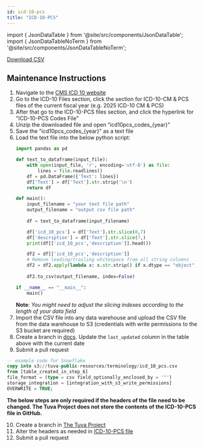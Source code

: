 ```yaml
---
id: icd-10-pcs
title: "ICD-10-PCS"
---
```


import { JsonDataTable } from '@site/src/components/JsonDataTable';
import { JsonDataTableNoTerm } from '@site/src/components/JsonDataTableNoTerm';

<JsonDataTableNoTerm  jsonPath="nodes.seed\.the_tuva_project\.terminology__icd_10_pcs.columns" />

<a href="https://tuva-public-resources.s3.amazonaws.com/versioned_terminology/latest/icd_10_pcs.csv_0_0_0.csv.gz">Download CSV</a>

## Maintenance Instructions

1. Navigate to the [CMS ICD 10 website](https://www.cms.gov/medicare/coding-billing/icd-10-codes)
2. Go to the ICD-10 Files section, click the section for ICD-10-CM & PCS files of the current fiscal year (e.g. 2025 ICD-10 CM & PCS)
3. After that go to the ICD-10-PCS files section, and click the hyperlink for "ICD-10-PCS Codes File"
4. Unzip the downloaded file and open “icd10pcs_codes_\{year}”
5. Save the "icd10pcs_codes_\{year}" as a text file
6. Load the text file into the below python script:
    ```python
    import pandas as pd

    def text_to_dataframe(input_file):
        with open(input_file, 'r', encoding='utf-8') as file:
            lines = file.readlines()
        df = pd.DataFrame({'Text': lines})
        df['Text'] = df['Text'].str.strip('\n')
        return df

    def main():
        input_filename = "your text file path"
        output_filename = "output csv file path"     
        
        df = text_to_dataframe(input_filename)

        df['icd_10_pcs'] = df['Text'].str.slice(0,7)
        df['description'] = df['Text'].str.slice(7,)
        print(df[['icd_10_pcs','description']].head())

        df2 = df[['icd_10_pcs','description']]
        # Remove leading/trailing whitespace from all string columns
        df2 = df2.apply(lambda x: x.str.strip() if x.dtype == "object" else x)
        
        df2.to_csv(output_filename, index=False)

    if __name__ == "__main__":
        main()
    ```
    **Note**: *You might need to adjust the slicing indexes according to the length of your data field*
7. Import the CSV file into any data warehouse and upload the CSV file from the data warehouse to S3 (credentials with write permissions to the S3 bucket are required)
8. Create a branch in [docs](https://github.com/tuva-health/docs).  Update the `last_updated` column in the table above with the current date
9. Submit a pull request
```sql
-- example code for Snowflake
copy into s3://tuva-public-resources/terminology/icd_10_pcs.csv
from [table_created_in_step_6]
file_format = (type = csv field_optionally_enclosed_by = '"')
storage_integration = [integration_with_s3_write_permissions]
OVERWRITE = TRUE;
```
**The below steps are only required if the headers of the file need to be changed.  The Tuva Project does not store the contents
of the ICD-10-PCS file in GitHub.**

10. Create a branch in [The Tuva Project](https://github.com/tuva-health/tuva)
11. Alter the headers as needed in [ICD-10-PCS file](https://github.com/tuva-health/tuva/blob/main/seeds/terminology/terminology__icd_10_pcs.csv)
12. Submit a pull request
